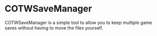 # COTWSaveManager

COTWSaveManager is a simple tool to allow you to keep multiple game saves without having to move the files yourself.
